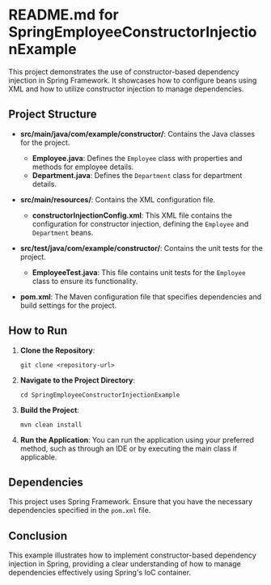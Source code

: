 # README.md for SpringEmployeeConstructorInjectionExample

This project demonstrates the use of constructor-based dependency injection in Spring Framework. It showcases how to configure beans using XML and how to utilize constructor injection to manage dependencies.

## Project Structure

- **src/main/java/com/example/constructor/**: Contains the Java classes for the project.
  - **Employee.java**: Defines the `Employee` class with properties and methods for employee details.
  - **Department.java**: Defines the `Department` class for department details.

- **src/main/resources/**: Contains the XML configuration file.
  - **constructorInjectionConfig.xml**: This XML file contains the configuration for constructor injection, defining the `Employee` and `Department` beans.

- **src/test/java/com/example/constructor/**: Contains the unit tests for the project.
  - **EmployeeTest.java**: This file contains unit tests for the `Employee` class to ensure its functionality.

- **pom.xml**: The Maven configuration file that specifies dependencies and build settings for the project.

## How to Run

1. **Clone the Repository**: 
   ```
   git clone <repository-url>
   ```

2. **Navigate to the Project Directory**:
   ```
   cd SpringEmployeeConstructorInjectionExample
   ```

3. **Build the Project**:
   ```
   mvn clean install
   ```

4. **Run the Application**:
   You can run the application using your preferred method, such as through an IDE or by executing the main class if applicable.

## Dependencies

This project uses Spring Framework. Ensure that you have the necessary dependencies specified in the `pom.xml` file.

## Conclusion

This example illustrates how to implement constructor-based dependency injection in Spring, providing a clear understanding of how to manage dependencies effectively using Spring's IoC container.